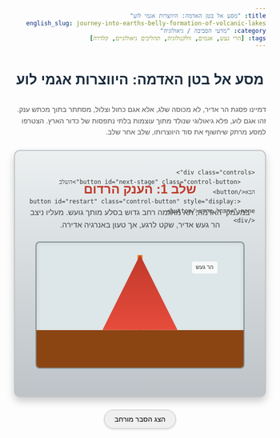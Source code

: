 ```yaml
---
title: "מסע אל בטן האדמה: היווצרות אגמי לוע"
english_slug: journey-into-earths-belly-formation-of-volcanic-lakes
category: "מדעי הסביבה / גיאולוגיה"
tags: [הרי געש, אגמים, וולקנולוגיה, תהליכים גיאולוגיים, קלדרה]
---
```

<h1>מסע אל בטן האדמה: היווצרות אגמי לוע</h1>

<p>דמיינו פסגת הר אדיר, לא מכוסה שלג, אלא אגם כחול וצלול, מסתתר בתוך מכתש ענק. זהו אגם לוע, פלא גיאולוגי שנולד מתוך עוצמות בלתי נתפסות של כדור הארץ. הצטרפו למסע מרתק שיחשוף את סוד היווצרותו, שלב אחר שלב.</p>

<div class="simulation-container">
    <div id="stage1" class="simulation-stage active">
        <h2>שלב 1: הענק הרדום</h2>
        <p>במעמקי האדמה, תא מאגמה רחב גדוש בסלע מותך גועש. מעליו ניצב הר געש אדיר, שקט לרגע, אך טעון באנרגיה אדירה.</p>
        <div class="stage-visual visual-stage-1">
            <div class="volcano-shape"></div>
            <div class="magma-chamber full"></div>
            <div class="magma-vent"></div>
            <div class="earth-crust"></div>
            <div class="label chamber-label">תא מאגמה</div>
            <div class="label volcano-label">הר געש</div>
        </div>
    </div>
    <div id="stage2" class="simulation-stage">
        <h2>שלב 2: זעם האדמה</h2>
        <p>לחץ גזים עולה! התפרצות וולקנית אדירה פורצת החוצה בעוצמה הרסנית. עמוד אפר וגזים אדיר מזנק לשמיים, ותא המאגמה מתחיל להתרוקן במהירות.</p>
        <div class="stage-visual visual-stage-2">
             <div class="volcano-shape"></div>
             <div class="eruption-plume"></div>
             <div class="magma-chamber emptying"></div>
             <div class="magma-vent active"></div>
             <div class="earth-crust"></div>
              <div class="label chamber-label">תא מאגמה<br>(מתרוקן)</div>
            <div class="label eruption-label">התפרצות</div>
        </div>
    </div>
    <div id="stage3" class="simulation-stage">
        <h2>שלב 3: הקריסה הגדולה</h2>
        <p>לאחר שהתא התרוקן חלקית, אין יותר תמיכה למבנה ההר העליון. פסגת ההר קורסת פנימה בקול שרעף אדיר, ויוצרת שקע ענק דמוי קערה – קלדרה!</p>
        <div class="stage-visual visual-stage-3">
             <div class="volcano-shape collapsing"></div>
             <div class="caldera-shape"></div>
             <div class="magma-chamber collapsed"></div>
              <div class="magma-vent"></div>
             <div class="earth-crust"></div>
              <div class="label caldera-label">קלדרה</div>
             <div class="label collapse-label">קריסה פנימה</div>
        </div>
    </div>
    <div id="stage4" class="simulation-stage">
        <h2>שלב 4: חיים חדשים</h2>
        <p>עם שוך הסערה, הקלדרה הופכת למלכודת מים טבעית. גשמים ונגר ממלאים אותה לאט לאט. במקום שבו שאגה אש, נוצר כעת אגם שליו ומרהיב.</p>
        <div class="stage-visual visual-stage-4">
             <div class="caldera-shape filled"></div>
             <div class="crater-lake"></div>
              <div class="magma-chamber collapsed"></div>
               <div class="magma-vent"></div>
             <div class="earth-crust"></div>
             <div class="label lake-label">אגם לוע</div>
             <div class="label caldera-label">קלדרה מלאה</div>
        </div>
    </div>

    <div class="controls">
        <button id="next-stage" class="control-button">השלב הבא</button>
        <button id="restart" class="control-button" style="display: none;">התחל מחדש</button>
    </div>
</div>

<button id="toggle-explanation" class="toggle-button">הצג הסבר מורחב</button>

<div id="explanation" class="explanation-section" style="display: none;">
    <h2>הסבר מעמיק: כיצד נולדים אגמי הקלדרה</h2>
    <p>אגמי לוע (או אגמי קלדרה) אינם רק נופים מרהיבים, אלא עדות לתהליכים גיאולוגיים אדירים. הבנת היווצרותם חושפת את הדינמיקה האדירה של כדור הארץ.</p>

    <h3>מבנה בסיסי של הר געש</h3>
    <p>דמיינו הר געש כמערכת מורכבת: <strong>תא מאגמה</strong> עמוק מתחת לפני השטח, מלא בסלע מותך בטמפרטורות קיצוניות; <strong>צינור הזנה</strong> המהווה ערוץ עלייה למאגמה; ו<strong>לוע</strong> בראש ההר, שדרכו פורצות הלבה, האפר והגזים.</p>

    <h3>התפרצות על-עוצמתית: הדק שמרעיד עולם</h3>
    <p>לא כל התפרצות יוצרת אגם לוע. התהליך דורש התפרצות <strong>פליניאנית</strong> או <strong>סופר-וולקנית</strong> – אירוע נדיר ואלים במיוחד. בהתפרצות כזו, לחץ הגזים העצום דוחף כמויות אדירות של אפר געשי (טפרה), סלעים וגזים לגובה עשרות קילומטרים. פליטה מסיבית זו מרוקנת באופן דרמטי את תא המאגמה התת-קרקעי.</p>

    <h3>הקריסה: כשפסגת ההר שוקעת</h3>
    <p>כשתא המאגמה מתרוקן, נוצר מתחת להר חלל עצום. משקל מבנה ההר העליון, שאיבד את התמיכה מתחתיו, הופך למכריע. ההר אינו יכול לעמוד עוד, ופסגתו (כולל הלוע המקורי) קורסת פנימה לתוך החלל הריק. קריסה זו יוצרת שקע מעגלי עצום, שקוטרו יכול לנוע מכמה קילומטרים ועד למעלה ממאה קילומטרים – זוהי ה<strong>קלדרה</strong>.</p>

    <h3>היווצרות האגם: מחורבות לחיים</h3>
    <p>לאחר שהאבק שוקע והפעילות האלימה נפסקת, הקלדרה הענקית והעמוקה מהווה אגן ניקוז טבעי מושלם. גשמים כבדים, נגר עילי מהסביבה, ולעיתים גם מי תהום, מתחילים להתאסף בשקע. במשך שנים, עשורים, ולעיתים מאות שנים, השקע מתמלא במים צלולים, ויוצר אגם עמוק ושליו בלב הנוף ההררי.</p>

    <h3>מאפיינים ומסתורין</h3>
    <p>אגמי לוע הם לרוב עמוקים במיוחד ומימיהם צלולים להפליא בשל מיעוט משקעים וזיהום. חלקם עדיין פעילים גיאותרמית עם מעיינות חמים תת-מימיים. סיפורים כמו אגם ניוס בקמרון, שצבר גזים רעילים שהשתחררו באסון, מזכירים לנו שהכוחות שבראו אותם עדיין אורבים מתחת לפני השטח.</p>

    <h3>אגמי לוע מפורסמים בעולם</h3>
    <p>אגם קרייטר (אורגון, ארה"ב), אגם טאופו (ניו זילנד), אגם טובה (אינדונזיה) – שהיה בעבר סופר-וולקנו אדיר – ואגם קורילסקוי (רוסיה) הם רק כמה דוגמאות לנופים עוצרי הנשימה הללו, עדות חיה לכוחה הבלתי נתפס של האדמה.</p>
</div>

<style>
    /* כללי - טיפוגרפיה, צבעים בסיסיים */
    body {
        font-family: 'Arial', sans-serif;
        line-height: 1.6;
        color: #333;
        direction: rtl; /* עברית */
        text-align: right; /* עברית */
    }

    h1, h2, h3 {
        color: #2c3e50; /* צבע כהה לכותרות */
    }

    h1 {
        text-align: center;
        color: #1a2b3c;
        margin-bottom: 25px;
    }

    p {
        margin-bottom: 15px;
        color: #555;
    }

    /* מיכל הסימולציה - הלב של החוויה */
    .simulation-container {
        border: 2px solid #bdc3c7; /* מסגרת עדינה */
        padding: 20px;
        margin: 25px auto; /* מרכז את המיכל */
        max-width: 700px; /* רוחב מקסימלי */
        border-radius: 12px;
        background: linear-gradient(to bottom, #ecf0f1, #bdc3c7); /* רקע הדרגתי עדין */
        position: relative;
        overflow: hidden; /* חיוני לאנימציות */
        min-height: 450px; /* גובה מינימלי למקום לויזואליות */
        display: flex;
        flex-direction: column;
        justify-content: space-between; /* מקם את התוכן והפקדים */
        align-items: center;
        box-shadow: 0 8px 16px rgba(0, 0, 0, 0.2); /* צל עדין */
    }

    /* שלבי הסימולציה */
    .simulation-stage {
        width: 100%;
        text-align: center;
        position: absolute; /* מאפשר הצבה מדויקת ואנימציה */
        top: 20px; /* מרווח מהקצה העליון */
        left: 0;
        right: 0;
        margin: auto; /* מרכז את השלב */
        opacity: 0; /* התחל כנסתר */
        transform: translateY(20px) scale(0.98); /* התחל מעט למטה וקטן */
        transition: opacity 0.7s ease-out, transform 0.7s ease-out; /* אנימציית מעבר */
        z-index: 1; /* שכבה בסיסית */
        padding: 0 20px;
        box-sizing: border-box;
    }

    .simulation-stage.active {
        opacity: 1; /* הצג */
        transform: translateY(0) scale(1); /* הצג בגודל ומקום רגילים */
        z-index: 2; /* השלב הפעיל יהיה למעלה */
    }

    .simulation-stage h2 {
        color: #c0392b; /* צבע אדום-אדמה לכותרת שלב */
        margin-bottom: 10px;
        font-size: 1.8em;
    }

    .simulation-stage p {
        color: #444;
        margin-bottom: 20px;
        font-size: 1.1em;
    }

    /* איזור הויזואליזציה - תחליף לדיאגרמות */
    .stage-visual {
        width: 90%;
        max-width: 450px; /* גודל מקסימלי לויזואליזציה */
        height: 250px; /* גובה קבוע לויזואליזציה */
        margin: 15px auto;
        background-color: #dde6e8; /* רקע בהיר לאיזור הדיאגרמה */
        border: 2px solid #7f8c8d; /* מסגרת חזקה יותר */
        border-radius: 8px;
        position: relative; /* מאפשר למקם אלמנטים פנימיים */
        overflow: hidden; /* חתוך חלקים חורגים */
        box-shadow: inset 0 0 10px rgba(0,0,0,0.1); /* צל פנימי עדין */
    }

    /* אלמנטים אבסטרקטיים בתוך הויזואליזציה */
    .earth-crust {
        position: absolute;
        bottom: 0;
        left: 0;
        right: 0;
        height: 30%; /* גובה קרום כדור הארץ */
        background-color: #8b4513; /* צבע אדמה */
        z-index: 5;
    }

    .volcano-shape {
        position: absolute;
        bottom: 30%; /* מעל קרום הארץ */
        left: 50%;
        transform: translateX(-50%);
        width: 150px;
        height: 150px;
        background: linear-gradient(to top, #e74c3c, #c0392b); /* צבעי הר געש */
        clip-path: polygon(50% 0%, 0% 100%, 100% 100%); /* צורת משולש */
        z-index: 10;
        transition: all 0.7s ease-in-out;
    }

    .magma-chamber {
        position: absolute;
        bottom: 5%; /* עמוק באדמה */
        left: 50%;
        transform: translateX(-50%);
        width: 100px;
        height: 50px;
        border-radius: 50%; /* צורת עיגול */
        background-color: #e67e22; /* צבע מאגמה */
        box-shadow: 0 0 15px #f39c12; /* זוהר */
        z-index: 4;
        transition: all 0.7s ease-in-out;
    }

    .magma-chamber.full { width: 120px; height: 60px; }
    .magma-chamber.emptying { width: 80px; height: 40px; background-color: #f1c40f; } /* צבע דוהה */
    .magma-chamber.collapsed { width: 150px; height: 20px; background-color: #bdc3c7; border-radius: 5px; bottom: 28%; z-index: 6; box-shadow: none;} /* צורה לאחר קריסה */


    .magma-vent {
        position: absolute;
        bottom: 30%;
        left: 50%;
        transform: translateX(-50%);
        width: 10px;
        height: 150px; /* גובה לוע עד לתא */
        background-color: #e67e22;
        z-index: 7;
        transition: height 0.7s ease-in-out, background-color 0.7s ease-in-out;
    }
    .magma-vent.active {
        background-color: #f39c12; /* זוהר יותר בהתפרצות */
    }


    .eruption-plume {
         position: absolute;
         bottom: 70%; /* מעל ההר */
         left: 50%;
         transform: translateX(-50%);
         width: 100px;
         height: 0; /* יתחיל בגובה 0 */
         background: rgba(127, 140, 141, 0.7); /* צבע אפר אפור שקוף */
         border-radius: 50% 50% 10% 10%; /* צורת ענן */
         z-index: 15;
         transition: height 1.5s ease-out, width 1.5s ease-out;
         box-shadow: 0 0 20px rgba(0,0,0,0.3);
    }
    .visual-stage-2 .eruption-plume {
        height: 150px;
        width: 150px;
    }


    .caldera-shape {
        position: absolute;
        bottom: 30%;
        left: 50%;
        transform: translateX(-50%);
        width: 0; /* יתחיל בגודל 0 */
        height: 0;
        border-radius: 50%; /* צורת קערה */
        background-color: #bdc3c7; /* צבע שקע */
        z-index: 8;
        transition: all 0.7s ease-in-out;
    }
     .visual-stage-3 .volcano-shape.collapsing {
         opacity: 0; /* הר נעלם */
         transform: translate(-50%, 100px) scale(0.5); /* נופל פנימה */
     }
    .visual-stage-3 .caldera-shape {
        width: 180px;
        height: 60px;
        bottom: 28%; /* מיקום הקלדרה */
    }


    .crater-lake {
        position: absolute;
        bottom: 28%;
        left: 50%;
        transform: translateX(-50%);
        width: 180px; /* רוחב האגם */
        height: 0; /* יתחיל מריק */
        background-color: #3498db; /* צבע מים */
        border-radius: 50% / 30px; /* צורה אליפטית */
        z-index: 9;
        transition: height 1.5s ease-out;
    }
     .visual-stage-4 .crater-lake {
        height: 55px; /* גובה מים */
     }
     .visual-stage-4 .caldera-shape.filled {
         background-color: #7f8c8d; /* צבע אפור סלע */
         width: 180px;
         height: 60px;
         bottom: 28%;
     }


     /* תוויות בתוך הויזואליזציה */
     .label {
         position: absolute;
         background-color: rgba(255, 255, 255, 0.8);
         padding: 3px 8px;
         border-radius: 4px;
         font-size: 0.8em;
         color: #333;
         white-space: nowrap;
         opacity: 0; /* מתחיל נסתר */
         transition: opacity 0.5s ease-in-out;
     }

     /* הצגת התוויות בשלבים המתאימים */
     .visual-stage-1 .label { opacity: 1; }
     .visual-stage-2 .label { opacity: 1; }
     .visual-stage-3 .label { opacity: 1; }
     .visual-stage-4 .label { opacity: 1; }


    .chamber-label { bottom: 5%; left: 10%; }
    .volcano-label { bottom: 75%; left: 75%; }
    .eruption-label { top: 5%; left: 10%; color: #c0392b;}
    .collapse-label { bottom: 40%; left: 10%; color: #c0392b;}
    .caldera-label { bottom: 25%; left: 70%; }
    .lake-label { top: 40%; left: 10%; color: #3498db;}


    /* פקדים - כפתורים */
    .controls {
        margin-top: 20px;
        text-align: center;
        position: absolute;
        bottom: 20px; /* מקם בתחתית המיכל */
        width: 100%;
        z-index: 20; /* ודא שהכפתורים מעל הכל */
    }

    .control-button {
        padding: 12px 25px;
        margin: 0 10px;
        cursor: pointer;
        font-size: 1.1em;
        border: none;
        border-radius: 25px; /* כפתורים עגולים יותר */
        background-color: #3498db; /* צבע כחול */
        color: white;
        transition: background-color 0.3s ease, transform 0.1s active;
        box-shadow: 0 4px 8px rgba(0, 0, 0, 0.1);
        font-weight: bold;
    }

    .control-button:hover {
        background-color: #2980b9; /* כחול כהה יותר */
        box-shadow: 0 6px 12px rgba(0, 0, 0, 0.2);
    }

    .control-button:active {
        transform: scale(0.98); /* אפקט לחיצה */
    }

    /* הסבר מורחב */
    .explanation-section {
        border: 1px solid #bdc3c7;
        padding: 20px;
        border-radius: 12px;
        background-color: #ecf0f1;
        margin-top: 30px;
        box-shadow: 0 4px 8px rgba(0, 0, 0, 0.1);
    }

    .explanation-section h2 {
        margin-top: 0;
        color: #34495e; /* צבע כהה יותר לכותרת ההסבר */
        border-bottom: 2px solid #bdc3c7;
        padding-bottom: 10px;
        margin-bottom: 20px;
    }

    .explanation-section h3 {
        margin-top: 20px;
        margin-bottom: 8px;
        color: #7f8c8d; /* צבע אפור עדין יותר */
        font-size: 1.3em;
    }

    .explanation-section p {
        margin-bottom: 15px;
        line-height: 1.7;
    }

    /* כפתור הסבר */
    .toggle-button {
        display: block; /* בלוק למרכוז */
        margin: 20px auto;
        padding: 10px 20px;
        cursor: pointer;
        font-size: 1em;
        border: 1px solid #bdc3c7;
        border-radius: 20px;
        background-color: #f0f0f0;
        transition: background-color 0.3s ease, box-shadow 0.3s ease;
        box-shadow: 0 2px 4px rgba(0, 0, 0, 0.1);
    }

    .toggle-button:hover {
        background-color: #e0e0e0;
        box-shadow: 0 4px 8px rgba(0, 0, 0, 0.15);
    }

    /* רספונסיביות בסיסית */
    @media (max-width: 600px) {
        .simulation-container {
            padding: 10px;
            min-height: 400px;
        }

        .simulation-stage {
             padding: 0 10px;
        }

        .stage-visual {
            width: 95%;
            height: 200px; /* הקטנת גובה הויזואליזציה במובייל */
        }

        .control-button {
            padding: 10px 15px;
            font-size: 1em;
        }

        .explanation-section {
            padding: 15px;
        }
         .simulation-stage h2 {
            font-size: 1.5em;
         }
         .simulation-stage p {
             font-size: 1em;
         }
         .label {
             font-size: 0.7em;
             padding: 2px 5px;
         }
    }
</style>

<script>
    const stages = [
        document.getElementById('stage1'),
        document.getElementById('stage2'),
        document.getElementById('stage3'),
        document.getElementById('stage4')
    ];
    const nextButton = document.getElementById('next-stage');
    const restartButton = document.getElementById('restart');
    const explanationDiv = document.getElementById('explanation');
    const toggleExplanationButton = document.getElementById('toggle-explanation');

    let currentStageIndex = 0;

    function showStage(index) {
        // הסתר את כל השלבים והסר את המחלקה 'active'
        stages.forEach((stage) => {
            stage.classList.remove('active');
            stage.style.display = 'none'; // הסתר לחלוטין כדי למנוע גלילה לא רצויה לפני האנימציה
        });

        // הצג את השלב הנוכחי והוסף את המחלקה 'active'
        const currentStage = stages[index];
        currentStage.style.display = 'block'; // הצג לפני הוספת active לאפשר אנימציית כניסה
         // המתן פרק זמן קצר כדי שהדפדפן יזהה את שינוי התצוגה לפני הפעלת האנימציה
         setTimeout(() => {
             currentStage.classList.add('active');
         }, 10); // השהיה קצרה מאוד

        // עדכן כפתורים
        if (index >= stages.length - 1) {
            nextButton.style.display = 'none';
            restartButton.style.display = 'inline-block';
        } else {
            nextButton.style.display = 'inline-block';
            restartButton.style.display = 'none';
        }
         // גלול בעדינות לראש מיכל הסימולציה
         currentStage.parentElement.scrollIntoView({ behavior: 'smooth', block: 'start' });
    }

    nextButton.addEventListener('click', () => {
        if (currentStageIndex < stages.length - 1) {
            currentStageIndex++;
            showStage(currentStageIndex);
        }
    });

    restartButton.addEventListener('click', () => {
        currentStageIndex = 0;
        showStage(currentStageIndex);
    });

    toggleExplanationButton.addEventListener('click', () => {
        const isHidden = explanationDiv.style.display === 'none';
        // השתמש במחלקת CSS לאנימציה עתידית אם נרצה
        explanationDiv.style.display = isHidden ? 'block' : 'none';
        toggleExplanationButton.textContent = isHidden ? 'הסתר הסבר מורחב' : 'הצג הסבר מורחב';

         // גלול בעדינות להסבר אם הוא נפתח
         if (isHidden) {
             explanationDiv.scrollIntoView({ behavior: 'smooth', block: 'start' });
         }
    });

    // אתחול - הצג את השלב הראשון בפתיחת העמוד
    document.addEventListener('DOMContentLoaded', () => {
        showStage(currentStageIndex);
    });

</script>